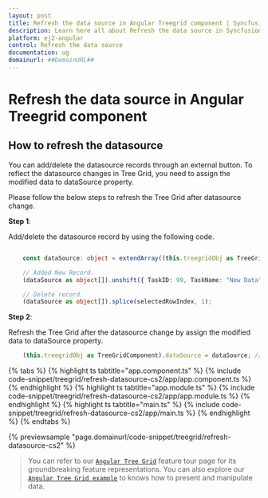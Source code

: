 ```yaml
---
layout: post
title: Refresh the data source in Angular Treegrid component | Syncfusion
description: Learn here all about Refresh the data source in Syncfusion Angular Treegrid component of Syncfusion Essential JS 2 and more.
platform: ej2-angular
control: Refresh the data source 
documentation: ug
domainurl: ##DomainURL##
---
```


# Refresh the data source in Angular Treegrid component

## How to refresh the datasource

You can add/delete the datasource records through an external button. To reflect the datasource changes in Tree Grid, you need to assign the modified data to dataSource property.

Please follow the below steps to refresh the Tree Grid after datasource change.

**Step 1**:

Add/delete the datasource record by using the following code.

```typescript

    const dataSource: object = extendArray((this.treegridObj as TreeGridComponent).dataSource as object[]);

    // Added New Record.
    (dataSource as object[]).unshift({ TaskID: 99, TaskName: "New Data", StartDate: new Date('02/03/2017'), Duration: 10 });

    // Delete record.
    (dataSource as object[]).splice(selectedRowIndex, 1);

```

**Step 2**:

Refresh the Tree Grid after the datasource change by assign the modified data to dataSource property.

```typescript
    (this.treegridObj as TreeGridComponent).dataSource = dataSource; // Refresh the TreeGrid.

```

{% tabs %}
{% highlight ts tabtitle="app.component.ts" %}
{% include code-snippet/treegrid/refresh-datasource-cs2/app/app.component.ts %}
{% endhighlight %}
{% highlight ts tabtitle="app.module.ts" %}
{% include code-snippet/treegrid/refresh-datasource-cs2/app/app.module.ts %}
{% endhighlight %}
{% highlight ts tabtitle="main.ts" %}
{% include code-snippet/treegrid/refresh-datasource-cs2/app/main.ts %}
{% endhighlight %}
{% endtabs %}
  
{% previewsample "page.domainurl/code-snippet/treegrid/refresh-datasource-cs2" %}

> You can refer to our [`Angular Tree Grid`](https://www.syncfusion.com/angular-ui-components/angular-tree-grid) feature tour page for its groundbreaking feature representations. You can also explore our [`Angular Tree Grid example`](https://ej2.syncfusion.com/angular/demos/#/material/treegrid/treegrid-overview) to knows how to present and manipulate data.